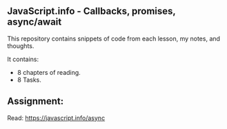 ## JavaScript.info - Callbacks, promises, async/await
This repository contains snippets of code from each lesson, my notes, and thoughts. 

It contains:
* 8 chapters of reading.
* 8 Tasks.

## Assignment:
Read: https://javascript.info/async
